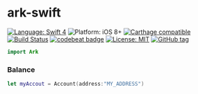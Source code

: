 # ark-swift

[![Language: Swift 4](https://img.shields.io/badge/language-swift%204-f48041.svg?style=flat)](https://developer.apple.com/swift)
![Platform: iOS 8+](https://img.shields.io/badge/platform-iOS-blue.svg?style=flat)
[![Carthage compatible](https://img.shields.io/badge/Carthage-compatible-4BC51D.svg?style=flat)](https://github.com/Carthage/Carthage)
[![Build Status](https://www.bitrise.io/app/9c254d1192dee0b6/status.svg?token=LJCBSpGJX4fHNdB4q1NTrQ)](https://www.bitrise.io/app/9c254d1192dee0b6)
[![codebeat badge](https://codebeat.co/badges/113d12a8-9bd1-434f-a4a1-5c88e3a4001a)](https://codebeat.co/projects/github-com-s4cha-ark-swift-master)
[![License: MIT](http://img.shields.io/badge/license-MIT-lightgrey.svg?style=flat)](https://github.com/s4cha/ark-swift/blob/master/LICENSE)
[![GitHub tag](https://img.shields.io/github/release/s4cha/ark-swift.svg)]()
<!-- [![CocoaPods compatible](https://img.shields.io/badge/Cocoapods-compatible-4BC51D.svg?style=flat)](https://cocoapods.org/pods/PUT_NAME_HERE) -->

```swift
import Ark
```

### Balance
```swift
let myAccout = Account(address:"MY_ADDRESS")

```
